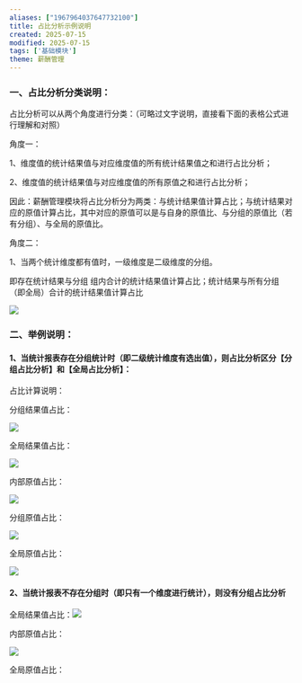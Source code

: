 ```yaml
---
aliases: ["1967964037647732100"]
title: 占比分析示例说明
created: 2025-07-15
modified: 2025-07-15
tags: ['基础模块']
theme: 薪酬管理
---
```


### 一、占比分析分类说明：

占比分析可以从两个角度进行分类：（可略过文字说明，直接看下面的表格公式进行理解和对照）

角度一：

1、维度值的统计结果值与对应维度值的所有统计结果值之和进行占比分析；

2、维度值的统计结果值与对应维度值的所有原值之和进行占比分析；

因此：薪酬管理模块将占比分析分为两类：与统计结果值计算占比；与统计结果对应的原值计算占比，其中对应的原值可以是与自身的原值比、与分组的原值比（若有分组）、与全局的原值比。

角度二：

1、当两个统计维度都有值时，一级维度是二级维度的分组。

即存在统计结果与分组 组内合计的统计结果值计算占比；统计结果与所有分组（即全局）合计的统计结果值计算占比

![](https://myhelpdoc.oss-cn-heyuan.aliyuncs.com/mdimages/207db2eb1fc5b8862e0c41b3fb336aea.jpg)

### 二、举例说明：

#### 1、当统计报表存在分组统计时（即二级统计维度有选出值），则占比分析区分【分组占比分析】和【全局占比分析】：

占比计算说明：

分组结果值占比：

![](https://myhelpdoc.oss-cn-heyuan.aliyuncs.com/mdimages/46da84971fbdd90694eb96ddfc10b6bb.jpg)

全局结果值占比：

![](https://myhelpdoc.oss-cn-heyuan.aliyuncs.com/mdimages/213838acdeb7e106f32aba970035727e.jpg)

内部原值占比：

![](https://myhelpdoc.oss-cn-heyuan.aliyuncs.com/mdimages/4d1ee4a07dbfc4320dd846eea859e13f.jpg)

分组原值占比：

![](https://myhelpdoc.oss-cn-heyuan.aliyuncs.com/mdimages/c7e0b5ad7b14d1ac1521f2e7cd13b6ba.jpg)

全局原值占比：

![](https://myhelpdoc.oss-cn-heyuan.aliyuncs.com/mdimages/0199fce5cdf0b89379d4e788b31c2e09.jpg)

#### 2、当统计报表不存在分组时（即只有一个维度进行统计），则没有分组占比分析

全局结果值占比：![](https://myhelpdoc.oss-cn-heyuan.aliyuncs.com/mdimages/d245c8c8c0776a97cec0b467a77ca2f4.jpg)

内部原值占比：

![](https://myhelpdoc.oss-cn-heyuan.aliyuncs.com/mdimages/681ea19c0adf66ba0392994cac836704.jpg)

全局原值占比：

